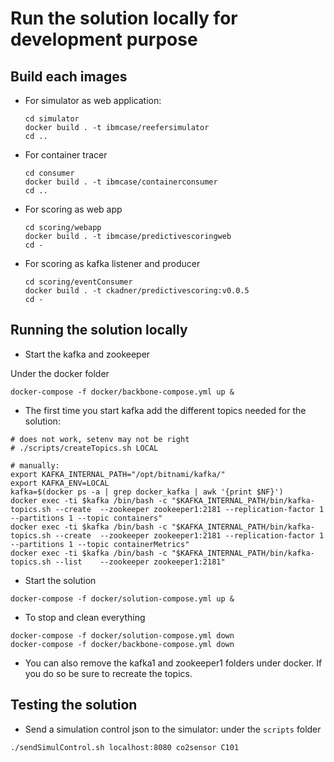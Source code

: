 # Run the solution locally for development purpose

## Build each images

* For simulator as web application:

    ```
    cd simulator
    docker build . -t ibmcase/reefersimulator
    cd ..
    ```

* For container tracer

    ```
    cd consumer
    docker build . -t ibmcase/containerconsumer
    cd ..
    ```

* For scoring as web app
    ```
    cd scoring/webapp
    docker build . -t ibmcase/predictivescoringweb
    cd -
    ```

* For scoring as kafka listener and producer
    ```
    cd scoring/eventConsumer
    docker build . -t ckadner/predictivescoring:v0.0.5
    cd -
    ```

## Running the solution locally

* Start the kafka and zookeeper

Under the docker folder
```
docker-compose -f docker/backbone-compose.yml up &
```

* The first time you start kafka add the different topics needed for the solution:

```
# does not work, setenv may not be right
# ./scripts/createTopics.sh LOCAL

# manually:
export KAFKA_INTERNAL_PATH="/opt/bitnami/kafka/"
export KAFKA_ENV=LOCAL
kafka=$(docker ps -a | grep docker_kafka | awk '{print $NF}')
docker exec -ti $kafka /bin/bash -c "$KAFKA_INTERNAL_PATH/bin/kafka-topics.sh --create  --zookeeper zookeeper1:2181 --replication-factor 1 --partitions 1 --topic containers"
docker exec -ti $kafka /bin/bash -c "$KAFKA_INTERNAL_PATH/bin/kafka-topics.sh --create  --zookeeper zookeeper1:2181 --replication-factor 1 --partitions 1 --topic containerMetrics"
docker exec -ti $kafka /bin/bash -c "$KAFKA_INTERNAL_PATH/bin/kafka-topics.sh --list    --zookeeper zookeeper1:2181"
```

* Start the solution 

```
docker-compose -f docker/solution-compose.yml up &
```

* To stop and clean everything

```
docker-compose -f docker/solution-compose.yml down
docker-compose -f docker/backbone-compose.yml down
```

* You can also remove the kafka1 and zookeeper1 folders under docker. If you do so be sure to recreate the topics.

## Testing the solution

* Send a simulation control json to the simulator: under the `scripts` folder

```
./sendSimulControl.sh localhost:8080 co2sensor C101
```

